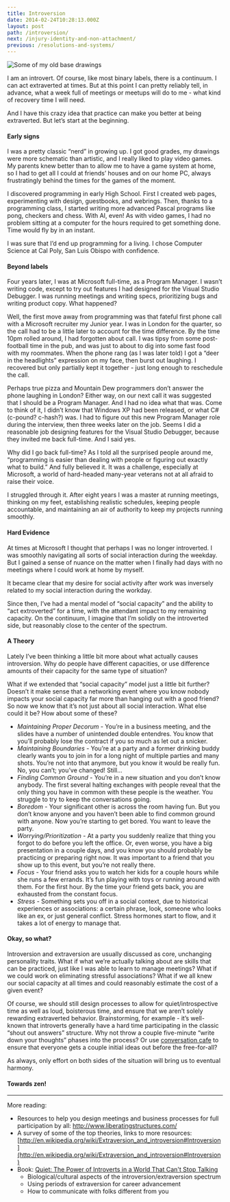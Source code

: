 ```yaml
---
title: Introversion
date: 2014-02-24T10:28:13.000Z
layout: post
path: /introversion/
next: /injury-identity-and-non-attachment/
previous: /resolutions-and-systems/
---
```


![Some of my old base drawings](https://static.sinap.ps/blog/2014/Feb/base_drawings.jpg)

I am an introvert. Of course, like most binary labels, there is a continuum. I can act extraverted at times. But at this point I can pretty reliably tell, in advance, what a week full of meetings or meetups will do to me - what kind of recovery time I will need.

And I have this crazy idea that practice can make you better at being extraverted. But let’s start at the beginning.

#### Early signs
I was a pretty classic “nerd” in growing up. I got good grades, my drawings were more schematic than artistic, and I really liked to play video games. My parents knew better than to allow me to have a game system at home, so I had to get all I could at friends’ houses and on our home PC, always frustratingly behind the times for the games of the moment.

I discovered programming in early High School. First I created web pages, experimenting with design, guestbooks, and webrings. Then, thanks to a programming class, I started writing more advanced Pascal programs like pong, checkers and chess. With AI, even! As with video games, I had no problem sitting at a computer for the hours required to get something done. Time would fly by in an instant.

I was sure that I’d end up programming for a living. I chose Computer Science at Cal Poly, San Luis Obispo with confidence.

#### Beyond labels
Four years later, I was at Microsoft full-time, as a Program Manager. I wasn’t writing code, except to try out features I had designed for the Visual Studio Debugger. I was running meetings and writing specs, prioritizing bugs and writing product copy. What happened?

Well, the first move away from programming was that fateful first phone call with a Microsoft recruiter my Junior year. I was in London for the quarter, so the call had to be a little later to account for the time difference. By the time 10pm rolled around, I had forgotten about call. I was tipsy from some post-football time in the pub, and was just to about to dig into some fast food with my roommates. When the phone rang (as I was later told) I got a “deer in the headlights” expression on my face, then burst out laughing. I recovered but only partially kept it together - just long enough to reschedule the call.

Perhaps true pizza and Mountain Dew programmers don’t answer the phone laughing in London? Either way, on our next call it was suggested that I should be a Program Manager. And I had no idea what that was. Come to think of it, I didn’t know that Windows XP had been released, or what C# (c-pound? c-hash?) was. I had to figure out this new Program Manager role during the interview, then three weeks later on the job. Seems I did a reasonable job designing features for the Visual Studio Debugger, because they invited me back full-time. And I said yes.

Why did I go back full-time? As I told all the surprised people around me, “programming is easier than dealing with people or figuring out exactly what to build.” And fully believed it. It was a challenge, especially at Microsoft, a world of hard-headed many-year veterans not at all afraid to raise their voice.

I struggled through it. After eight years I was a master at running meetings, thinking on my feet, establishing realistic schedules, keeping people accountable, and maintaining an air of authority to keep my projects running smoothly.

#### Hard Evidence
At times at Microsoft I thought that perhaps I was no longer introverted. I was smoothly navigating all sorts of social interaction during the weekday. But I gained a sense of nuance on the matter when I finally had days with no meetings where I could work at home by myself.

It became clear that my desire for social activity after work was inversely related to my social interaction during the workday.

Since then, I’ve had a mental model of “social capacity” and the ability to “act extroverted” for a time, with the attendant impact to my remaining capacity. On the continuum, I imagine that I’m solidly on the introverted side, but reasonably close to the center of the spectrum.

#### A Theory
Lately I’ve been thinking a little bit more about what actually causes introversion. Why do people have different capacities, or use difference amounts of their capacity for the same type of situation?

What if we extended that “social capacity” model just a little bit further? Doesn’t it make sense that a networking event where you know nobody impacts your social capacity far more than hanging out with a good friend? So now we know that it’s not just about all social interaction. What else could it be? How about some of these?

* _Maintaining Proper Decorum_ - You’re in a business meeting, and the slides have a number of unintended double entendres. You know that you’ll probably lose the contract if you so much as let out a snicker.
* _Maintaining Boundaries_ - You’re at a party and a former drinking buddy clearly wants you to join in for a long night of multiple parties and many shots. You’re not into that anymore, but you know it would be really fun. No, you can’t; you’ve changed! Still...
* _Finding Common Ground_ - You’re in a new situation and you don’t know anybody. The first several halting exchanges with people reveal that the only thing you have in common with these people is the weather. You struggle to try to keep the conversations going.
* _Boredom_ - Your significant other is across the room having fun. But you don’t know anyone and you haven’t been able to find common ground with anyone. Now you’re starting to get bored. You want to leave the party.
* _Worrying/Prioritization_ - At a party you suddenly realize that thing you forgot to do before you left the office. Or, even worse, you have a big presentation in a couple days, and you know you should probably be practicing or preparing right now. It was important to a friend that you show up to this event, but you’re not really there.
* _Focus_ - Your friend asks you to watch her kids for a couple hours while she runs a few errands. It’s fun playing with toys or running around with them. For the first hour. By the time your friend gets back, you are exhausted from the constant focus.
* _Stress_ - Something sets you off in a social context, due to historical experiences or associations: a certain phrase, look, someone who looks like an ex, or just general conflict. Stress hormones start to flow, and it takes a lot of energy to manage that.

#### Okay, so what?
Introversion and extraversion are usually discussed as core, unchanging personality traits. What if what we’re actually talking about are skills that can be practiced, just like I was able to learn to manage meetings? What if we could work on eliminating stressful associations? What if we all knew our social capacity at all times and could reasonably estimate the cost of a given event?

Of course, we should still design processes to allow for quiet/introspective time as well as loud, boisterous time, and ensure that we aren’t solely rewarding extraverted behavior. Brainstorming, for example - it’s well-known that introverts generally have a hard time participating in the classic “shout out answers” structure. Why not throw a couple five-minute “write down your thoughts” phases into the process? Or use [conversation cafe](http://www.liberatingstructures.com/17-conversation-cafe/) to ensure that everyone gets a couple initial ideas out before the free-for-all?

As always, only effort on both sides of the situation will bring us to eventual harmony.

#### Towards zen!

---

More reading:

* Resources to help you design meetings and business processes for full participation by all: http://www.liberatingstructures.com/
* A survey of some of the top theories, links to more resources: [http://en.wikipedia.org/wiki/Extraversion_and_introversion#Introversion](http://en.wikipedia.org/wiki/Extraversion_and_introversion#Introversion)
* Book: [Quiet: The Power of Introverts in a World That Can't Stop Talking](http://www.amazon.com/Quiet-Power-Introverts-World-Talking/dp/0307352153)
	* Biological/cultural aspects of the introversion/extraversion spectrum
	* Using periods of extraversion for career advancement
	* How to communicate with folks different from you
